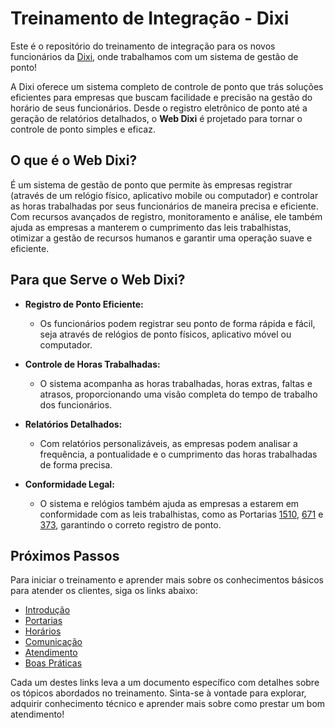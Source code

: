 # Treinamento de Integração - Dixi

Este é o repositório do treinamento de integração para os novos funcionários da <a target="_blank" href="https://www.dixiponto.com.br">Dixi</a>, onde trabalhamos com um sistema de gestão de ponto!

A Dixi oferece um sistema completo de controle de ponto que trás soluções eficientes para empresas que buscam facilidade e precisão na gestão do horário de seus funcionários. Desde o registro eletrônico de ponto até a geração de relatórios detalhados, o **Web Dixi** é projetado para tornar o controle de ponto simples e eficaz.

## O que é o Web Dixi?

É um sistema de gestão de ponto que permite às empresas registrar (através de um relógio físico, aplicativo mobile ou computador) e controlar as horas trabalhadas por seus funcionários de maneira precisa e eficiente. Com recursos avançados de registro, monitoramento e análise, ele também ajuda as empresas a manterem o cumprimento das leis trabalhistas, otimizar a gestão de recursos humanos e garantir uma operação suave e eficiente.

## Para que Serve o Web Dixi?

- **Registro de Ponto Eficiente:**
  - Os funcionários podem registrar seu ponto de forma rápida e fácil, seja através de relógios de ponto físicos, aplicativo móvel ou computador.

- **Controle de Horas Trabalhadas:**
  - O sistema acompanha as horas trabalhadas, horas extras, faltas e atrasos, proporcionando uma visão completa do tempo de trabalho dos funcionários.

- **Relatórios Detalhados:**
  - Com relatórios personalizáveis, as empresas podem analisar a frequência, a pontualidade e o cumprimento das horas trabalhadas de forma precisa.

- **Conformidade Legal:**
  - O sistema e relógios também ajuda as empresas a estarem em conformidade com as leis trabalhistas, como as Portarias [1510](./portarias/1510), [671](./portarias/671) e [373](./portarias/373), garantindo o correto registro de ponto.

## Próximos Passos

Para iniciar o treinamento e aprender mais sobre os conhecimentos básicos para atender os clientes, siga os links abaixo:

- [Introdução](./sistema/introducao.md)
- [Portarias](./portarias)
- [Horários](./horarios/introducao.md)
- [Comunicação](./equipamentos/guia_de_comunicacao.md)
- [Atendimento](./atendimento/introducao.md)
- [Boas Práticas](./conclusao.md)

Cada um destes links leva a um documento específico com detalhes sobre os tópicos abordados no treinamento. Sinta-se à vontade para explorar, adquirir conhecimento técnico e aprender mais sobre como prestar um bom atendimento!
